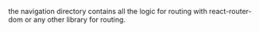 the navigation directory contains all the logic for routing with react-router-dom or any other
library for routing.
